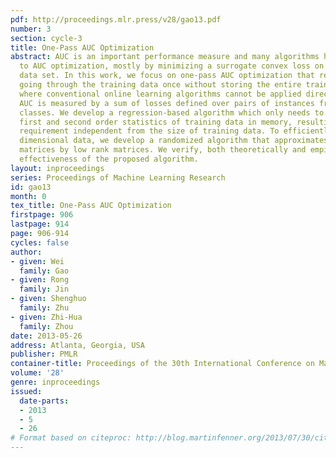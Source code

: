 ```yaml
---
pdf: http://proceedings.mlr.press/v28/gao13.pdf
number: 3
section: cycle-3
title: One-Pass AUC Optimization
abstract: AUC is an important performance measure and many algorithms have been devoted
  to AUC optimization, mostly by minimizing a surrogate convex loss on a training
  data set. In this work, we focus on one-pass AUC optimization that requires only
  going through the training data once without storing the entire training dataset,
  where conventional online learning algorithms cannot be applied directly because
  AUC is measured by a sum of losses defined over pairs of instances from different
  classes. We develop a regression-based algorithm which only needs to maintain the
  first and second order statistics of training data in memory, resulting a storage
  requirement independent from the size of training data. To efficiently handle high
  dimensional data, we develop a randomized algorithm that approximates the covariance
  matrices by low rank matrices. We verify, both theoretically and empirically, the
  effectiveness of the proposed algorithm.
layout: inproceedings
series: Proceedings of Machine Learning Research
id: gao13
month: 0
tex_title: One-Pass AUC Optimization
firstpage: 906
lastpage: 914
page: 906-914
cycles: false
author:
- given: Wei
  family: Gao
- given: Rong
  family: Jin
- given: Shenghuo
  family: Zhu
- given: Zhi-Hua
  family: Zhou
date: 2013-05-26
address: Atlanta, Georgia, USA
publisher: PMLR
container-title: Proceedings of the 30th International Conference on Machine Learning
volume: '28'
genre: inproceedings
issued:
  date-parts:
  - 2013
  - 5
  - 26
# Format based on citeproc: http://blog.martinfenner.org/2013/07/30/citeproc-yaml-for-bibliographies/
---
```

